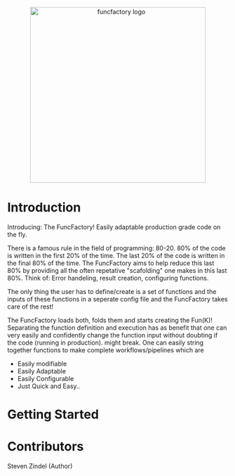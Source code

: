 [comment]: <> (![alt text]&#40;../media/images/factory_transparant_v1.png?raw=true&#41;)

[comment]: <> (![alt text]&#40;../media/images/factory_transparant_v2.png?raw=true&#41;)

[comment]: <> (![alt text]&#40;../media/images/factory.png?raw=true&#41;)
<p align="center"><img src="../media/images/factory_v5.png" alt="funcfactory logo" width="400" /></p>

# Introduction
Introducing: The FuncFactory! Easily adaptable production grade code on the fly.

There is a famous rule in the field of programming: 80-20. 80% of the code is written in the first 20% of the time. The last 20% of the code is written in the final 80% of the time.
The FuncFactory aims to help reduce this last 80% by providing all the often repetative "scafolding" one makes in this last 80%. Think of: Error handeling, result creation, configuring functions.

The only thing the user has to define/create is a set of functions and the inputs of these functions in a seperate config file and the FuncFactory takes care of the rest!

The FuncFactory loads both, folds them and starts creating the Fun(K)! Separating the function definition and execution 
has as benefit that one can very easily and confidently change the function input without doubting if the code (running in production).
might break. One can easily string together functions to make complete workflows/pipelines which are
- Easily modifiable
- Easily Adaptable
- Easily Configurable
- Just Quick and Easy..

# Getting Started

# Contributors
Steven Zindel (Author)